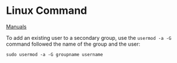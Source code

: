 # Linux Command
[Manuals](../index.md)

To add an existing user to a secondary group, use the `usermod -a -G` command
followed the name of the group and the user:
```shell
sudo usermod -a -G groupname username
```
